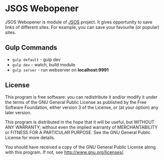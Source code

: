 # JSOS Webopener

JSOS Webopener is module of [JSOS](https://github.com/Ermak-13/jsos) project.
It gives opportunity to save links of different sites. For example, you can
save your favourite (or popular) sites.

## Gulp Commands
* `gulp default` - gulp dev
* `gulp dev` - watch, build module
* `gulp server` - run webserver on **localhost:9991**

## License
This program is free software: you can redistribute it and/or modify
it under the terms of the GNU General Public License as published by
the Free Software Foundation, either version 3 of the License, or
(at your option) any later version.

This program is distributed in the hope that it will be useful,
but WITHOUT ANY WARRANTY; without even the implied warranty of
MERCHANTABILITY or FITNESS FOR A PARTICULAR PURPOSE.  See the
GNU General Public License for more details.

You should have received a copy of the GNU General Public License
along with this program.  If not, see <http://www.gnu.org/licenses/>.
